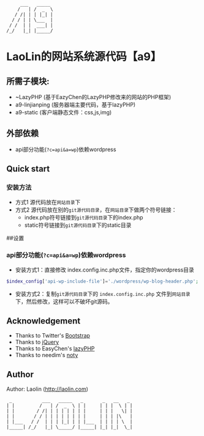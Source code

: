 ```
     ___   _____  
    /   | /  _  \ 
   / /| | | |_| | 
  / / | | \___  | 
 / /  | |  ___| | 
/_/   |_| |_____/ 
```
LaoLin的网站系统源代码【a9】
======

## 所需子模块:
* ~LazyPHP (基于EazyChen的LazyPHP修改来的网站的PHP框架)
* a9-linjianping (服务器端主要代码，基于lazyPHP)
* a9-static (客户端静态文件：css,js,img)

## 外部依赖
* api部分功能(`?c=api&a=wp`)依赖wordpress

## Quick start

### 安装方法
* 方式1 源代码放在`网站目录`下
* 方式2 源代码放在别的`git源代码目录`，在`网站目录`下做两个符号链接：
    + index.php符号链接到`git源代码目录`下的index.php
    + static符号链接到`git源代码目录`下的static目录
 

##设置

### api部分功能(`?c=api&a=wp`)依赖wordpress
* 安装方式1：直接修改 index.config.inc.php文件，指定你的wordpress目录
```php
$index_config['api-wp-include-file']='./wordpress/wp-blog-header.php';
```
* 安装方式2：复制`git源代码目录`下的 `index.config.inc.php` 文件到`网站目录`下，然后修改，这样可以不破坏git源码。


## Acknowledgement
* Thanks to Twitter's [Bootstrap](https://github.com/twbs/bootstrap)
* Thanks to [jQuery](http://jQuery.com/)
* Thanks to EasyChen's [lazyPHP](https://github.com/easychen/LazyPHP)
* Thanks to needim's [noty](https://github.com/needim/noty)


## Author
Author: Laolin (http://laolin.com)
```
 _           ___   _____   _       _   __   _  
| |         /   | /  _  \ | |     | | |  \ | | 
| |        / /| | | | | | | |     | | |   \| | 
| |       / / | | | | | | | |     | | | |\   | 
| |___   / /  | | | |_| | | |___  | | | | \  | 
|_____| /_/   |_| \_____/ |_____| |_| |_|  \_| 
```